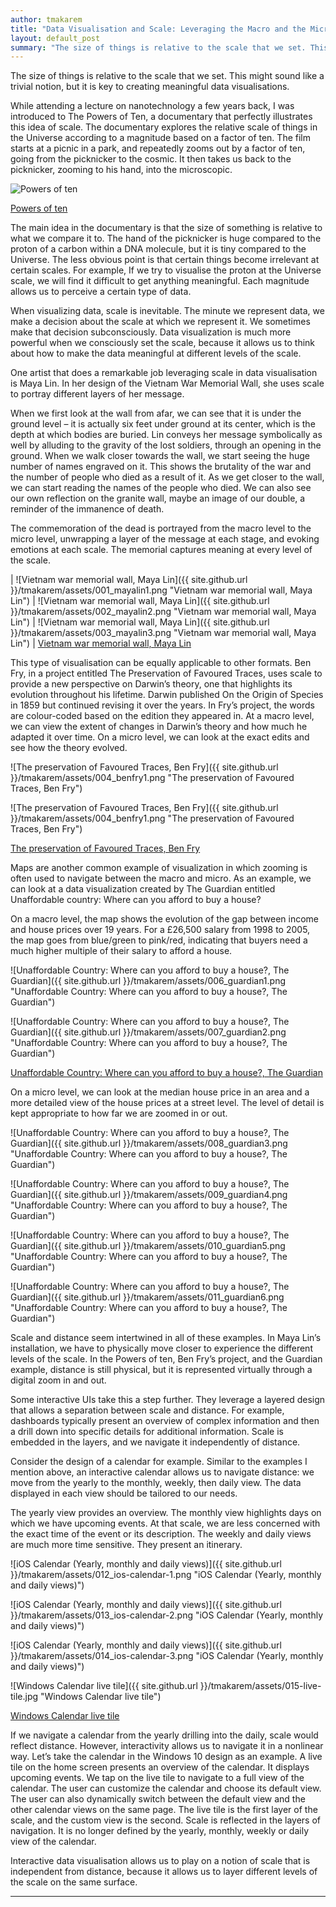 ```yaml
---
author: tmakarem
title: "Data Visualisation and Scale: Leveraging the Macro and the Micro"
layout: default_post
summary: "The size of things is relative to the scale that we set. This might sound like a trivial notion, but it is key to creating meaningful data visualisations."
---
```


The size of things is relative to the scale that we set. This might sound like a trivial notion, but it is key to creating meaningful data visualisations.

While attending a lecture on nanotechnology a few years back, I was introduced to The Powers of Ten, a documentary that perfectly illustrates this idea of scale. The documentary explores the relative scale of things in the Universe according to a magnitude based on a factor of ten. The film starts at a picnic in a park, and repeatedly zooms out by a factor of ten, going from the picknicker to the cosmic. It then takes us back to the picknicker, zooming to his hand, into the microscopic.

![Powers of ten]({{site.github.url}}/tmakarem/assets/000_powers-of-ten.png "Powers of ten")

[Powers of ten](https://www.youtube.com/watch?v=0fKBhvDjuy0)

The main idea in the documentary is that the size of something is relative to what we compare it to. The hand of the picknicker is huge compared to the proton of a carbon within a DNA molecule, but it is tiny compared to the Universe. The less obvious point is that certain things become irrelevant at certain scales. For example, If we try to visualise the proton at the Universe scale, we will find it difficult to get anything meaningful. Each magnitude allows us to perceive a certain type of data.

When visualizing data, scale is inevitable. The minute we represent data, we make a decision about the scale at which we represent it. We sometimes make that decision subconsciously. Data visualization is much more powerful when we consciously set the scale, because it allows us to think about how to make the data meaningful at different levels of the scale.

One artist that does a remarkable job leveraging scale in data visualisation is Maya Lin. In her design of the Vietnam War Memorial Wall, she uses scale to portray different layers of her message.

When we first look at the wall from afar, we can see that it is under the ground level – it is actually six feet under ground at its center, which is the depth at which bodies are buried. Lin conveys her message symbolically as well by alluding to the gravity of the lost soldiers, through an opening in the ground. When we walk closer towards the wall, we start seeing the huge number of names engraved on it. This shows the brutality of the war and the number of people who died as a result of it. As we get closer to the wall, we can start reading the names of the people who died. We can also see our own reflection on the granite wall, maybe an image of our double, a reminder of the immanence of death.

The commemoration of the dead is portrayed from the macro level to the micro level, unwrapping a layer of the message at each stage, and evoking emotions at each scale. The memorial captures meaning at every level of the scale.

|
![Vietnam war memorial wall, Maya Lin]({{ site.github.url }}/tmakarem/assets/001_mayalin1.png "Vietnam war memorial wall, Maya Lin") 
|
![Vietnam war memorial wall, Maya Lin]({{ site.github.url }}/tmakarem/assets/002_mayalin2.png "Vietnam war memorial wall, Maya Lin")
|
![Vietnam war memorial wall, Maya Lin]({{ site.github.url }}/tmakarem/assets/003_mayalin3.png "Vietnam war memorial wall, Maya Lin")
|
[Vietnam war memorial wall, Maya Lin](http://www.mayalin.com/)

This type of visualisation can be equally applicable to other formats. Ben Fry, in a project entitled The Preservation of Favoured Traces, uses scale to provide a new perspective on Darwin’s theory, one that highlights its evolution throughout his lifetime. Darwin published On the Origin of Species in 1859 but continued revising it over the years. In Fry’s project, the words are colour-coded based on the edition they appeared in. At a macro level, we can view the extent of changes in Darwin’s theory and how much he adapted it over time. On a micro level, we can look at the exact edits and see how the theory evolved.

![The preservation of Favoured Traces, Ben Fry]({{ site.github.url }}/tmakarem/assets/004_benfry1.png "The preservation of Favoured Traces, Ben Fry")

![The preservation of Favoured Traces, Ben Fry]({{ site.github.url }}/tmakarem/assets/004_benfry1.png "The preservation of Favoured Traces, Ben Fry")

[The preservation of Favoured Traces, Ben Fry](https://fathom.info/traces/)

Maps are another common example of visualization in which zooming is often used to navigate between the macro and micro. As an example, we can look at a data visualization created by The Guardian entitled Unaffordable country: Where can you afford to buy a house?

On a macro level, the map shows the evolution of the gap between income and house prices over 19 years. For a £26,500 salary from 1998 to 2005, the map goes from blue/green to pink/red, indicating that buyers need a much higher multiple of their salary to afford a house.


![Unaffordable Country: Where can you afford to buy a house?, The Guardian]({{ site.github.url }}/tmakarem/assets/006_guardian1.png "Unaffordable Country: Where can you afford to buy a house?, The Guardian")

![Unaffordable Country: Where can you afford to buy a house?, The Guardian]({{ site.github.url }}/tmakarem/assets/007_guardian2.png "Unaffordable Country: Where can you afford to buy a house?, The Guardian")

[Unaffordable Country: Where can you afford to buy a house?, The Guardian](http://www.theguardian.com/society/ng-interactive/2015/sep/02/unaffordable-country-where-can-you-afford-to-buy-a-house)


On a micro level, we can look at the median house price in an area and a more detailed view of the house prices at a street level. The level of detail is kept appropriate to how far we are zoomed in or out.

![Unaffordable Country: Where can you afford to buy a house?, The Guardian]({{ site.github.url }}/tmakarem/assets/008_guardian3.png "Unaffordable Country: Where can you afford to buy a house?, The Guardian")

![Unaffordable Country: Where can you afford to buy a house?, The Guardian]({{ site.github.url }}/tmakarem/assets/009_guardian4.png "Unaffordable Country: Where can you afford to buy a house?, The Guardian")

![Unaffordable Country: Where can you afford to buy a house?, The Guardian]({{ site.github.url }}/tmakarem/assets/010_guardian5.png "Unaffordable Country: Where can you afford to buy a house?, The Guardian")

![Unaffordable Country: Where can you afford to buy a house?, The Guardian]({{ site.github.url }}/tmakarem/assets/011_guardian6.png "Unaffordable Country: Where can you afford to buy a house?, The Guardian")

Scale and distance seem intertwined in all of these examples. In Maya Lin’s installation, we have to physically move closer to experience the different levels of the scale. In the Powers of ten, Ben Fry’s project, and the Guardian example, distance is still physical, but it is represented virtually through a digital zoom in and out.

Some interactive UIs take this a step further. They leverage a layered design that allows a separation between scale and distance. For example, dashboards typically present an overview of complex information and then a drill down into specific details for additional information. Scale is embedded in the layers, and we navigate it independently of distance.

Consider the design of a calendar for example. Similar to the examples I mention above, an interactive calendar allows us to navigate distance: we move from the yearly to the monthly, weekly, then daily view. The data displayed in each view should be tailored to our needs.

The yearly view provides an overview. The monthly view highlights days on which we have upcoming events. At that scale, we are less concerned with the exact time of the event or its description. The weekly and daily views are much more time sensitive. They present an itinerary.

![iOS Calendar (Yearly, monthly and daily views)]({{ site.github.url }}/tmakarem/assets/012_ios-calendar-1.png "iOS Calendar (Yearly, monthly and daily views)")

![iOS Calendar (Yearly, monthly and daily views)]({{ site.github.url }}/tmakarem/assets/013_ios-calendar-2.png "iOS Calendar (Yearly, monthly and daily views)")

![iOS Calendar (Yearly, monthly and daily views)]({{ site.github.url }}/tmakarem/assets/014_ios-calendar-3.png "iOS Calendar (Yearly, monthly and daily views)")

![Windows Calendar live tile]({{ site.github.url }}/tmakarem/assets/015-live-tile.jpg "Windows Calendar live tile")

[Windows Calendar live tile](http://winsupersite.com/site-files/winsupersite.com/files/archive/winsupersite.com/content/content/142698/tile.jpg)

If we navigate a calendar from the yearly drilling into the daily, scale would reflect distance. However, interactivity allows us to navigate it in a nonlinear way. Let’s take the calendar in the Windows 10 design as an example. A live tile on the home screen presents an overview of the calendar. It displays upcoming events. We tap on the live tile to navigate to a full view of the calendar. The user can customize the calendar and choose its default view. The user can also dynamically switch between the default view and the other calendar views on the same page. The live tile is the first layer of the scale, and the custom view is the second. Scale is reflected in the layers of navigation. It is no longer defined by the yearly, monthly, weekly or daily view of the calendar.

Interactive data visualisation allows us to play on a notion of scale that is independent from distance, because it allows us to layer different levels of the scale on the same surface.

---
